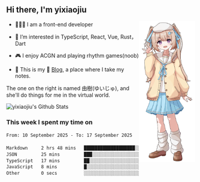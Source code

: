 ## Hi there, I'm yixiaojiu

<img src="./yuiju.webp" align="right" width="150" />

- 🧑🏻‍💻 I am a front-end developer

- 👀 I’m interested in TypeScript, React, Vue, Rust，Dart

- 🎮 I enjoy ACGN and playing rhythm games(noob)

- 🌱 This is my 📝 [Blog](https://note.yixiaojiu.top), a place where I take my notes.

The one on the right is named 由樹(ゆいじゅ), and she'll do things for me in the virtual world.

<img src="https://bad-apple-github-readme.vercel.app/api?show_icons=true&hide_title=true&hide_rank=true&count_private=true&show_bg=1&username=yixiaojiu" alt="yixiaojiu's Github Stats"/>

### This week I spent my time on

<!--START_SECTION:waka-->

```txt
From: 10 September 2025 - To: 17 September 2025

Markdown     2 hrs 48 mins   ███████████████████░░░░░░   76.43 %
JSON         25 mins         ███░░░░░░░░░░░░░░░░░░░░░░   11.62 %
TypeScript   17 mins         ██░░░░░░░░░░░░░░░░░░░░░░░   08.00 %
JavaScript   8 mins          █░░░░░░░░░░░░░░░░░░░░░░░░   03.76 %
Other        0 secs          ░░░░░░░░░░░░░░░░░░░░░░░░░   00.14 %
```

<!--END_SECTION:waka-->
